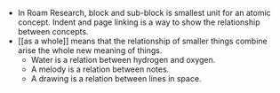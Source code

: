 - In Roam Research, block and sub-block is smallest unit for an atomic concept. Indent and page linking is a way to show the relationship between concepts.
- [[as a whole]] means that the relationship of smaller things combine arise the whole new meaning of things.
    - Water is a relation between hydrogen and oxygen.
    - A melody is a relation between notes.
    - A drawing is a relation between lines in space.
